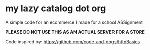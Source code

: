 # my lazy catalog dot org

A simple code for an ecommerce I made for a school ASSignment

**PLEASE DO NOT USE THIS AS AN ACTUAL SERVER FOR A STORE**

Code inspired by:
https://github.com/code-and-dogs/httpBasics
